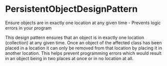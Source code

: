 # PersistentObjectDesignPattern
Ensure objects are in exactly one location at any given time - Prevents logic errors in your program

This design pattern ensures that an object is in exactly
one location (collection) at any given time.  Once an
object of the affected class has been placed in a
location it can only be removed from that location 
by placing it in another location.  This helps 
prevent programming errors which would result in an
object being in two places at once or in no location
at all.
